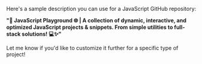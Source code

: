 Here's a sample description you can use for a JavaScript GitHub repository:

**"🚀 JavaScript Playground 🌐 | A collection of dynamic, interactive, and optimized JavaScript projects & snippets. From simple utilities to full-stack solutions! 💻✨"**

Let me know if you'd like to customize it further for a specific type of project!
